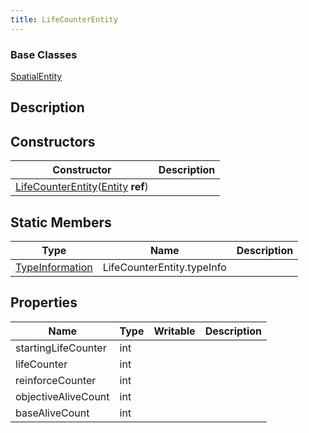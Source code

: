 ```yaml
---
title: LifeCounterEntity
---
```

### Base Classes

[SpatialEntity](/vext/ref/shared/class/spatialentity)

## Description

## Constructors

| Constructor                                                                                                | Description |
| ---------------------------------------------------------------------------------------------------------- | ----------- |
| [LifeCounterEntity](/vext/ref/cls/clt/lifecounterentity)([Entity](/vext/ref/shared/class/entity) **ref**) |             |

## Static Members

| Type                                                    | Name                       | Description |
| ------------------------------------------------------- | -------------------------- | ----------- |
| [TypeInformation](/vext/ref/shared/class/typeinformation) | LifeCounterEntity.typeInfo |             |

## Properties

| Name                | Type | Writable | Description |
| ------------------- | ---- | -------- | ----------- |
| startingLifeCounter | int  |          |             |
| lifeCounter         | int  |          |             |
| reinforceCounter    | int  |          |             |
| objectiveAliveCount | int  |          |             |
| baseAliveCount      | int  |          |             |

